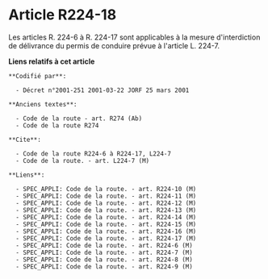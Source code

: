 # Article R224-18

Les articles R. 224-6 à R. 224-17 sont applicables à la mesure d'interdiction de délivrance du permis de conduire prévue à
l'article L. 224-7.

**Liens relatifs à cet article**

	**Codifié par**:

	  - Décret n°2001-251 2001-03-22 JORF 25 mars 2001

	**Anciens textes**:

	  - Code de la route - art. R274 (Ab)
	  - Code de la route R274

	**Cite**:

	  - Code de la route R224-6 à R224-17, L224-7
	  - Code de la route. - art. L224-7 (M)

	**Liens**:

	  - SPEC_APPLI: Code de la route. - art. R224-10 (M)
	  - SPEC_APPLI: Code de la route. - art. R224-11 (M)
	  - SPEC_APPLI: Code de la route. - art. R224-12 (M)
	  - SPEC_APPLI: Code de la route. - art. R224-13 (M)
	  - SPEC_APPLI: Code de la route. - art. R224-14 (M)
	  - SPEC_APPLI: Code de la route. - art. R224-15 (M)
	  - SPEC_APPLI: Code de la route. - art. R224-16 (M)
	  - SPEC_APPLI: Code de la route. - art. R224-17 (M)
	  - SPEC_APPLI: Code de la route. - art. R224-6 (M)
	  - SPEC_APPLI: Code de la route. - art. R224-7 (M)
	  - SPEC_APPLI: Code de la route. - art. R224-8 (M)
	  - SPEC_APPLI: Code de la route. - art. R224-9 (M)
